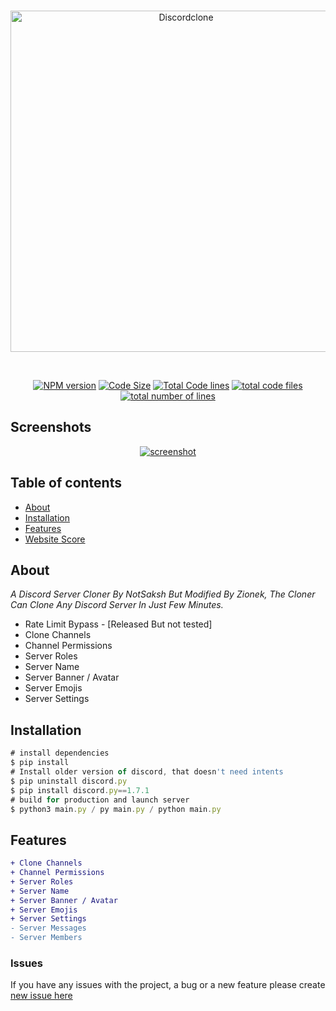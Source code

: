 <div align="center">
  <br />
  <p>
  <a href="https://ibb.co/9gXYTYQ"><img src="https://i.ibb.co/54Dc8cb/Discordclone.jpg" width="546" alt="Discordclone" border="0"></a>
  </p>
  <br />
  <p>
    <a href="https://github.com/Zionekkk/Discord_Server_Cloner_Updated"><img src="https://img.shields.io/npm/v/discord.js.svg?maxAge=3600" alt="NPM version" /></a>
    <a href="https://github.com/Zionekkk/Discord_Server_Cloner_Updated"><img src="https://img.shields.io/github/languages/code-size/Zionekkk/Discord_Server_Cloner_Updated" alt="Code Size" /></a>
    <a href="https://github.com/Zionekkk/Discord_Server_Cloner_Updated"><img src="https://tokei.rs/b1/github/Zionekkk/Discord_Server_Cloner_Updated?category=code" alt="Total Code lines" /></a>
    <a href="https://github.com/Zionekkk/Discord_Server_Cloner_Updated"><img src="https://tokei.rs/b1/github/Zionekkk/Discord_Server_Cloner_Updated?category=files" alt="total code files" /></a>
    <a href="https://github.com/Zionekkk/Discord_Server_Cloner_Updated"><img src="https://tokei.rs/b1/github/Zionekkk/Discord_Server_Cloner_Updated?category=lines" alt="total number of lines" /></a>
  </p> 
</div>

## Screenshots

<div align="center">
	<a href="https://github.com/NotSaksh"><img src="https://cdn.discordapp.com/attachments/908669547459018825/914122544351707206/unknown.png" alt="screenshot" /></a>
</div>

## Table of contents

- [About](#about)
- [Installation](#installation)
- [Features](#Features)
- [Website Score](#Websitescore)

## About

*A Discord Server Cloner By NotSaksh But Modified By Zionek, The Cloner Can Clone Any Discord Server In Just Few Minutes.*
- Rate Limit Bypass - [Released But not tested]
- Clone Channels
- Channel Permissions
- Server Roles
- Server Name
- Server Banner / Avatar
- Server Emojis
- Server Settings 

## Installation
```js
# install dependencies
$ pip install
# Install older version of discord, that doesn't need intents
$ pip uninstall discord.py
$ pip install discord.py==1.7.1
# build for production and launch server
$ python3 main.py / py main.py / python main.py
```


## Features
```diff
+ Clone Channels
+ Channel Permissions
+ Server Roles
+ Server Name
+ Server Banner / Avatar
+ Server Emojis
+ Server Settings 
- Server Messages
- Server Members
```

### Issues
If you have any issues with the project, a bug or a new feature please create [new issue here](https://github.com/Zionekkk/Discord_Server_Cloner_Updated/issues)
